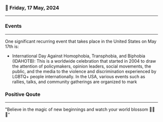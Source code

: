 ### 📅 Friday, 17 May, 2024
------
### Events
------
One significant recurring event that takes place in the United States on May 17th is:

- International Day Against Homophobia, Transphobia, and Biphobia (IDAHOTB): This is a worldwide celebration that started in 2004 to draw the attention of policymakers, opinion leaders, social movements, the public, and the media to the violence and discrimination experienced by LGBTQ+ people internationally. In the USA, various events such as rallies, talks, and community gatherings are organized to mark
### Positive Qoute
------
"Believe in the magic of new beginnings and watch your world blossom 🌟🌱✨"
